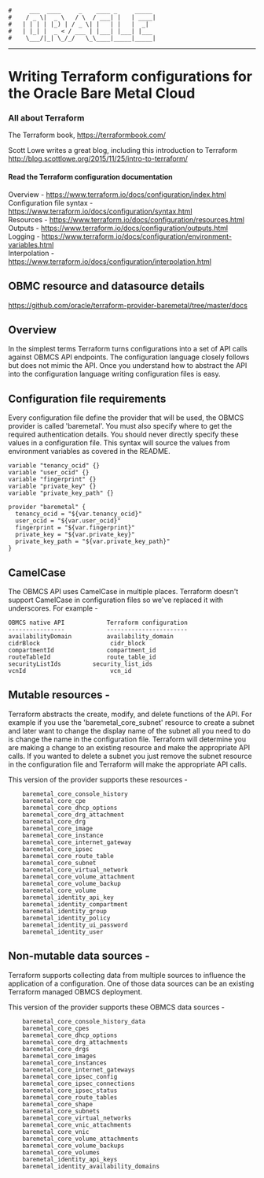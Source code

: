     #     ___  ____     _    ____ _     _____
    #    / _ \|  _ \   / \  / ___| |   | ____|
    #   | | | | |_) | / _ \| |   | |   |  _|  
    #   | |_| |  _ < / ___ | |___| |___| |___
    #    \___/|_| \_/_/   \_\____|_____|_____|
***
# Writing Terraform configurations for the Oracle Bare Metal Cloud

### All about Terraform
The Terraform book, https://terraformbook.com/

Scott Lowe writes a great blog, including this introduction to Terraform http://blog.scottlowe.org/2015/11/25/intro-to-terraform/


#### Read the Terraform configuration documentation
Overview - https://www.terraform.io/docs/configuration/index.html  
Configuration file syntax - https://www.terraform.io/docs/configuration/syntax.html  
Resources - https://www.terraform.io/docs/configuration/resources.html  
Outputs - https://www.terraform.io/docs/configuration/outputs.html  
Logging - https://www.terraform.io/docs/configuration/environment-variables.html  
Interpolation - https://www.terraform.io/docs/configuration/interpolation.html  

## OBMC resource and datasource details
https://github.com/oracle/terraform-provider-baremetal/tree/master/docs

## Overview
In the simplest terms Terraform turns configurations into a set of API calls against OBMCS API endpoints. The configuration language closely follows but does not mimic the API. Once you understand how to abstract the API into the configuration language writing configuration files is easy.

## Configuration file requirements
Every configuration file define the provider that will be used, the OBMCS provider is called 'baremetal'. You must also specify where to get the required authentication details. You should never directly specify these values in a configuration file. This syntax will source the values from environment variables as covered in the README.  
```
variable "tenancy_ocid" {}
variable "user_ocid" {}
variable "fingerprint" {}
variable "private_key" {}
variable "private_key_path" {}

provider "baremetal" {
  tenancy_ocid = "${var.tenancy_ocid}"
  user_ocid = "${var.user_ocid}"
  fingerprint = "${var.fingerprint}"
  private_key = "${var.private_key}"
  private_key_path = "${var.private_key_path}"
}
```
## CamelCase
The OBMCS API uses CamelCase in multiple places. Terraform doesn't support CamelCase in configuration files so we've replaced it with underscores. For example -

	OBMCS native API			Terraform configuration
	----------------			-----------------------
	availabilityDomain			availability_domain
	cidrBlock					 cidr_block
	compartmentId			 	compartment_id
	routeTableId			  	route_table_id
	securityListIds		   	security_list_ids
	vcnId						 vcn_id

## Mutable resources -
Terraform abstracts the create, modify, and delete functions of the API. For example if you use the 'baremetal_core_subnet' resource to create a subnet and later want to change the display name of the subnet all you need to do is change the name in the configuration file. Terraform will determine you are making a change to an existing resource and make the appropriate API calls. If you wanted to delete a subnet you just remove the subnet resource in the configuration file and Terraform will make the appropriate API calls.

This version of the provider supports these resources -
```
	baremetal_core_console_history
    baremetal_core_cpe
    baremetal_core_dhcp_options
    baremetal_core_drg_attachment
    baremetal_core_drg
    baremetal_core_image
    baremetal_core_instance
    baremetal_core_internet_gateway
    baremetal_core_ipsec
    baremetal_core_route_table
    baremetal_core_subnet
    baremetal_core_virtual_network
    baremetal_core_volume_attachment
    baremetal_core_volume_backup
    baremetal_core_volume
    baremetal_identity_api_key
    baremetal_identity_compartment
    baremetal_identity_group
    baremetal_identity_policy
    baremetal_identity_ui_password
    baremetal_identity_user
```

## Non-mutable data sources -
Terraform supports collecting data from multiple sources to influence the application of a configuration. One of those data sources can be an existing Terraform managed OBMCS deployment.  

This version of the provider supports these OBMCS data sources -
```
	baremetal_core_console_history_data
	baremetal_core_cpes
	baremetal_core_dhcp_options
	baremetal_core_drg_attachments
	baremetal_core_drgs
	baremetal_core_images
	baremetal_core_instances
	baremetal_core_internet_gateways
	baremetal_core_ipsec_config
	baremetal_core_ipsec_connections
	baremetal_core_ipsec_status
	baremetal_core_route_tables
	baremetal_core_shape
	baremetal_core_subnets
	baremetal_core_virtual_networks
	baremetal_core_vnic_attachments
	baremetal_core_vnic
	baremetal_core_volume_attachments
	baremetal_core_volume_backups
	baremetal_core_volumes
	baremetal_identity_api_keys
	baremetal_identity_availability_domains
```
